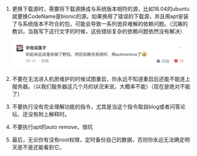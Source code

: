 1. 更换下载源时，需要将下载源换成与系统版本相符的源，比如18.04的ubuntu就要换CodeName是bionic的源。如果换用了错误的下载源，并且用apt安装了与系统版本不符合的包，可能会导致一系列诡异难解的依赖问题。（沉痛的教训，当我写下这行文字的时候，这些错综复杂的依赖问题依然没有解决）

   ![image-20241126210027877](assets/image-20241126210027877.png)

2. 不要在无法进入机房维护的时候试图重启，你永远不知道重启后还能不能连上服务器。（以我们服务器这几个月的状况来说，大概率不能）（现在是绝对不能了）

3. 不要执行没有完全理解功能的指令，尤其是当这个指令取自blog或者问答论坛、还没有附上解释时。

4. 不要执行apt的auto remove，很坑

5. 最后，无论你有没有root权限，定时备份自己的数据，否则你永远无法确定明天是不是还能看到它。